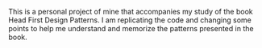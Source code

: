 This is a personal project of mine that accompanies my study of the book Head First Design Patterns. I am replicating the code and changing some points to help me understand and memorize the patterns presented in the book.
